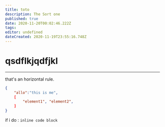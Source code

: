 ```yaml
---
title: toto
description: The Sort one
published: true
date: 2020-11-20T00:02:46.222Z
tags: 
editor: undefined
dateCreated: 2020-11-19T23:55:16.748Z
---
```


# qsdflkjqdfjkl

----------

that's an horizontal rule.
```json
{
    "allo":"this is me",
    [ 
        "element1", "element2",
    ]
}
```

if i do : `inline code block`